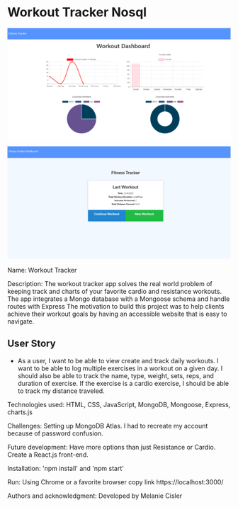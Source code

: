 #  Workout Tracker Nosql

![](dashboard.PNG)

![](tracker.PNG)

Name: Workout Tracker

Description: The workout tracker app solves the real world problem of keeping track and charts of your favorite cardio and resistance workouts. The app integrates a Mongo database with a Mongoose schema and handle routes with Express  The  motivation to build this project was to help clients achieve their workout goals by having an accessible website that is easy to navigate.

## User Story

* As a user, I want to be able to view create and track daily workouts. I want to be able to log multiple exercises in a workout on a given day. I should also be able to track the name, type, weight, sets, reps, and duration of exercise. If the exercise is a cardio exercise, I should be able to track my distance traveled.

Technologies used: HTML, CSS, JavaScript, MongoDB, Mongoose, Express, charts.js

Challenges:  Setting up MongoDB Atlas. I had to recreate my account because of password confusion. 

Future development: Have more options than just Resistance or Cardio. Create a React.js front-end. 

Installation: 'npm install' and 'npm start'

Run: Using Chrome or a favorite browser copy link https://localhost:3000/ 

Authors and acknowledgment: Developed by Melanie Cisler

